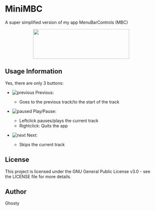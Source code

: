 # MiniMBC
A super simplified version of my app MenuBarControls (MBC)

<p align="center">
  <img width="318" height="98" src="https://user-images.githubusercontent.com/17564201/28616840-8697a5ba-71fe-11e7-9234-d156161ffe12.png">
</p>

## Usage Information

Yes, there are only 3 buttons: 

- ![previous](https://user-images.githubusercontent.com/17564201/28616875-a2d0dd1e-71fe-11e7-89d2-ab2fe1314a2f.png) Previous:
  - Goes to the previous track/to the start of the track

- ![paused](https://user-images.githubusercontent.com/17564201/28616935-ceed37a8-71fe-11e7-9c95-cc00815ec331.png) Play/Pause: 
  - Leftclick pauses/plays the current track 
  - Rightclick: Quits the app

- ![next](https://user-images.githubusercontent.com/17564201/28616915-c0623742-71fe-11e7-9766-fb53fd96fa58.png) Next:
  - Skips the current track

## License

This project is licensed under the GNU General Public License v3.0 - see the LICENSE file for more details.

## Author

Ghosty
